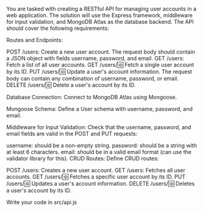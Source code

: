 You are tasked with creating a RESTful API for managing user accounts in a web application. The solution will use the Express framework, middleware for input validation, and MongoDB Atlas as the database backend. The API should cover the following requirements:

Routes and Endpoints:

POST /users: Create a new user account. The request body should contain a JSON object with fields username, password, and email.
GET /users: Fetch a list of all user accounts.
GET /users/:id: Fetch a single user account by its ID.
PUT /users/:id: Update a user's account information. The request body can contain any combination of username, password, or email.
DELETE /users/:id: Delete a user's account by its ID.


Database Connection: Connect to MongoDB Atlas using Mongoose.

Mongoose Schema: Define a User schema with username, password, and email.

Middleware for Input Validation: Check that the username, password, and email fields are valid in the POST and PUT requests:

username: should be a non-empty string.
password: should be a string with at least 6 characters.
email: should be in a valid email format (can use the validator library for this).
CRUD Routes: Define CRUD routes:

POST /users: Creates a new user account.
GET /users: Fetches all user accounts.
GET /users/:id: Fetches a specific user account by its ID.
PUT /users/:id: Updates a user's account information.
DELETE /users/:id: Deletes a user's account by its ID.

Write your code in src/api.js